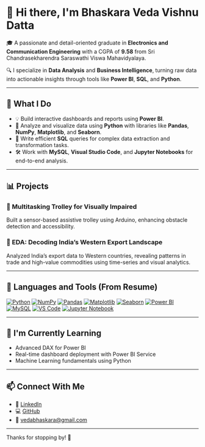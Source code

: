 # 👋 Hi there, I'm Bhaskara Veda Vishnu Datta

🎓 A passionate and detail-oriented graduate in **Electronics and Communication Engineering** with a CGPA of **9.58** from Sri Chandrasekharendra Saraswathi Viswa Mahavidyalaya.

🔍 I specialize in **Data Analysis** and **Business Intelligence**, turning raw data into actionable insights through tools like **Power BI**, **SQL**, and **Python**.

---

## 💼 What I Do

- 💡 Build interactive dashboards and reports using **Power BI**.
- 🐍 Analyze and visualize data using **Python** with libraries like **Pandas**, **NumPy**, **Matplotlib**, and **Seaborn**.
- 🧠 Write efficient **SQL** queries for complex data extraction and transformation tasks.
- 🛠️ Work with **MySQL**, **Visual Studio Code**, and **Jupyter Notebooks** for end-to-end analysis.

---

## 📊 Projects

### 🔹 Multitasking Trolley for Visually Impaired
Built a sensor-based assistive trolley using Arduino, enhancing obstacle detection and accessibility.

### 🔹 EDA: Decoding India’s Western Export Landscape
Analyzed India’s export data to Western countries, revealing patterns in trade and high-value commodities using time-series and visual analytics.

---

## 🧰 Languages and Tools (From Resume)

<p align="left">
  <a href="https://www.python.org/" target="_blank"><img src="https://img.shields.io/badge/Python-3776AB?style=for-the-badge&logo=python&logoColor=white" alt="Python"/></a>
  <a href="https://numpy.org/" target="_blank"><img src="https://img.shields.io/badge/NumPy-013243?style=for-the-badge&logo=numpy&logoColor=white" alt="NumPy"/></a>
  <a href="https://pandas.pydata.org/" target="_blank"><img src="https://img.shields.io/badge/Pandas-150458?style=for-the-badge&logo=pandas&logoColor=white" alt="Pandas"/></a>
  <a href="https://matplotlib.org/" target="_blank"><img src="https://img.shields.io/badge/Matplotlib-11557C?style=for-the-badge&logo=matplotlib&logoColor=white" alt="Matplotlib"/></a>
  <a href="https://seaborn.pydata.org/" target="_blank"><img src="https://img.shields.io/badge/Seaborn-2D3F6C?style=for-the-badge&logo=seaborn&logoColor=white" alt="Seaborn"/></a>
  <a href="https://powerbi.microsoft.com/" target="_blank"><img src="https://img.shields.io/badge/Power_BI-F2C811?style=for-the-badge&logo=powerbi&logoColor=black" alt="Power BI"/></a>
  <a href="https://www.mysql.com/" target="_blank"><img src="https://img.shields.io/badge/MySQL-00758F?style=for-the-badge&logo=mysql&logoColor=white" alt="MySQL"/></a>
  <a href="https://code.visualstudio.com/" target="_blank"><img src="https://img.shields.io/badge/VS%20Code-007ACC?style=for-the-badge&logo=visualstudiocode&logoColor=white" alt="VS Code"/></a>
  <a href="https://jupyter.org/" target="_blank"><img src="https://img.shields.io/badge/Jupyter-F37626?style=for-the-badge&logo=jupyter&logoColor=white" alt="Jupyter Notebook"/></a>
</p>

---

## 🌱 I'm Currently Learning
- Advanced DAX for Power BI
- Real-time dashboard deployment with Power BI Service
- Machine Learning fundamentals using Python

---

## 📫 Connect With Me

- 💼 [LinkedIn](https://www.linkedin.com/in/veda-bhaskara)
- 💻 [GitHub](https://github.com/BhaskaraVeda)
- 📧 vedabhaskara@gmail.com

---

Thanks for stopping by! 🌟
